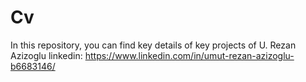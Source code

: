 # Cv
In this repository, you can find key details of key projects of U. Rezan Azizoglu
linkedin: https://www.linkedin.com/in/umut-rezan-azizoglu-b6683146/

